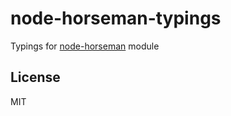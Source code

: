 # node-horseman-typings
Typings for [node-horseman](https://github.com/johntitus/node-horseman) module


## License
MIT